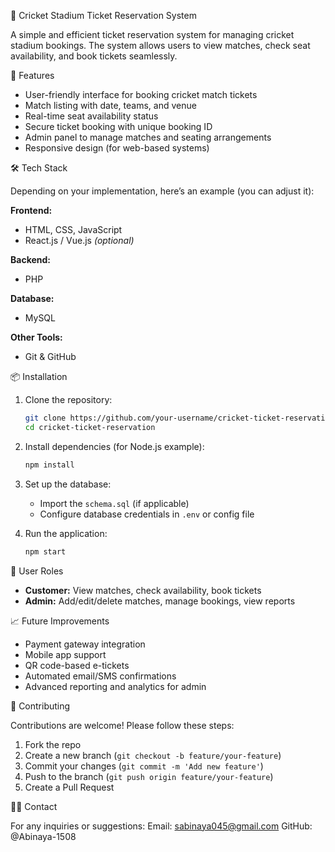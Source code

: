 🏏 Cricket Stadium Ticket Reservation System

A simple and efficient ticket reservation system for managing cricket stadium bookings. The system allows users to view matches, check seat availability, and book tickets seamlessly.

🚀 Features

* User-friendly interface for booking cricket match tickets
* Match listing with date, teams, and venue
* Real-time seat availability status
* Secure ticket booking with unique booking ID
* Admin panel to manage matches and seating arrangements
* Responsive design (for web-based systems)

🛠️ Tech Stack

Depending on your implementation, here’s an example (you can adjust it):

**Frontend:**

* HTML, CSS, JavaScript
* React.js / Vue.js *(optional)*

**Backend:**

* PHP

**Database:**

* MySQL

**Other Tools:**

* Git & GitHub

📦 Installation

1. Clone the repository:

   ```bash
   git clone https://github.com/your-username/cricket-ticket-reservation.git
   cd cricket-ticket-reservation
   ```

2. Install dependencies (for Node.js example):

   ```bash
   npm install
   ```

3. Set up the database:

   * Import the `schema.sql` (if applicable)
   * Configure database credentials in `.env` or config file

4. Run the application:

   ```bash
   npm start
   ```

👤 User Roles

* **Customer:** View matches, check availability, book tickets
* **Admin:** Add/edit/delete matches, manage bookings, view reports

📈 Future Improvements

* Payment gateway integration
* Mobile app support
* QR code-based e-tickets
* Automated email/SMS confirmations
* Advanced reporting and analytics for admin

🤝 Contributing

Contributions are welcome! Please follow these steps:

1. Fork the repo
2. Create a new branch (`git checkout -b feature/your-feature`)
3. Commit your changes (`git commit -m 'Add new feature'`)
4. Push to the branch (`git push origin feature/your-feature`)
5. Create a Pull Request

🙋‍♂️ Contact

For any inquiries or suggestions:
Email: sabinaya045@gmail.com
GitHub: @Abinaya-1508

